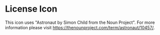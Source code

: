 # License Icon

This icon uses "Astronaut by Simon Child from the Noun Project". For more information please visit https://thenounproject.com/term/astronaut/10457/.